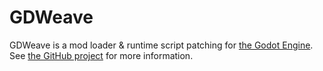 # GDWeave

GDWeave is a mod loader & runtime script patching for [the Godot Engine](https://github.com/godotengine/godot). See [the GitHub project](https://github.com/NotNite/GDWeave) for more information.
